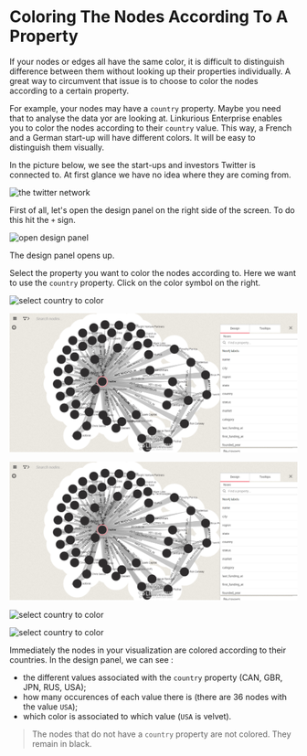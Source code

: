 # Coloring The Nodes According To A Property

If your nodes or edges all have the same color, it is difficult to distinguish difference between them without looking up their properties individually. A great way to circumvent that issue is to choose to color the nodes according to a certain property.

For example, your nodes may have a ```country``` property. Maybe you need that to analyse the data yor are looking at. Linkurious Enterprise enables you to color the nodes according to their ```country``` value. This way, a French and a German start-up will have different colors. It will be easy to distinguish them visually.

In the picture below, we see the start-ups and investors Twitter is connected to. At first glance we have no idea where they are coming from.

![the twitter network](https://github.com/Linkurious/linkurious-enterprise-manual/blob/master/screenshots/29.png)

First of all, let's open the design panel on the right side of the screen. To do this hit the ```+``` sign.

![open design panel](https://github.com/Linkurious/linkurious-enterprise-manual/blob/master/screenshots/30.png)

The design panel opens up.

Select the property you want to color the nodes according to. Here we want to use the ```country``` property. Click on the color symbol on the right.

![select country to color](https://github.com/Linkurious/linkurious-enterprise-manual/blob/master/screenshots/31.png)

![select country to color](screenshots/31.png)

![select country to color](screenshots/31.png?raw=true)

![select country to color](31.png)

![select country to color](31.png?raw=true)

Immediately the nodes in your visualization are colored according to their countries. In the design panel, we can see :
* the different values associated with the ```country``` property (CAN, GBR, JPN, RUS, USA);
* how many occurences of each value there is (there are 36 nodes with the value ```USA```);
* which color is associated to which value (```USA``` is velvet).

> The nodes that do not have a ```country``` property are not colored. They remain in black.
